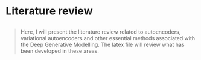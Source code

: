 # Literature review

<p align="center">
<script src="https://unpkg.com/@lottiefiles/lottie-player@latest/dist/lottie-player.js">
</script>
<lottie-player src="https://assets2.lottiefiles.com/private_files/lf30_pguaf3lh.json"  background="transparent"  speed="1"  style="width: 300px; height: 300px;"  loop controls autoplay>
</lottie-player>
</p>

##

> Here, I will present the literature review related to autoencoders, variational autoencoders and other essential methods associated with the Deep Generative Modelling. The latex file will review what has been developed in these areas.
